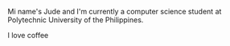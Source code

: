 Mi name's Jude and I'm currently a computer science student at Polytechnic University of the Philippines.

I love coffee
